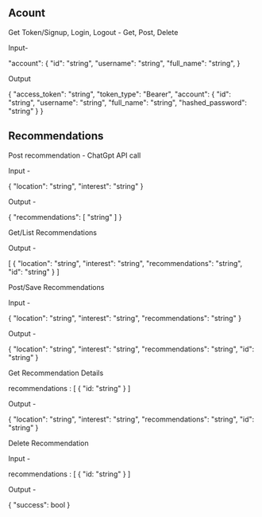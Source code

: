 ## Acount

Get Token/Signup, Login, Logout - Get, Post, Delete

Input-

"account": {
"id": "string",
"username": "string",
"full_name": "string",
}

Output

{
"access_token": "string",
"token_type": "Bearer",
"account": {
"id": "string",
"username": "string",
"full_name": "string",
"hashed_password": "string"
}
}

## Recommendations

Post recommendation - ChatGpt API call

Input -

{
"location": "string",
"interest": "string"
}

Output -

{
"recommendations": [
"string"
]
}

Get/List Recommendations

Output -

[
{
"location": "string",
"interest": "string",
"recommendations": "string",
"id": "string"
}
]

Post/Save Recommendations

Input -

{
"location": "string",
"interest": "string",
"recommendations": "string"
}

Output -

{
"location": "string",
"interest": "string",
"recommendations": "string",
"id": "string"
}

Get Recommendation Details

recommendations : [
{
"id: "string"
}
]

Output -

{
"location": "string",
"interest": "string",
"recommendations": "string",
"id": "string"
}

Delete Recommendation

Input -

recommendations : [
{
"id: "string"
}
]

Output -

{
"success": bool
}
